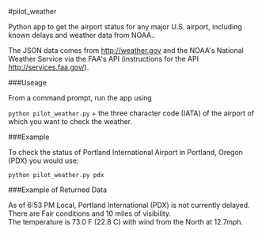 #pilot_weather

Python app to get the airport status for any major U.S. airport, including 
known delays and weather data from NOAA..

The JSON data comes from http://weather.gov and the NOAA's National Weather Service via the FAA's 
API (instructions for the API http://services.faa.gov/).

###Useage

From a command prompt, run the app using

`python pilot_weather.py` + the three character code (IATA) of the airport of 
which you want to check the weather.

###Example

To check the status of Portland International Airport in Portland, Oregon (PDX) you would use:

`python pilot_weather.py pdx`


###Example of Returned Data

As of 6:53 PM Local, Portland International (PDX) is not currently delayed.  
There are Fair conditions and 10 miles of visibility.  
The temperature is 73.0 F (22.8 C) with wind from the North at 12.7mph.